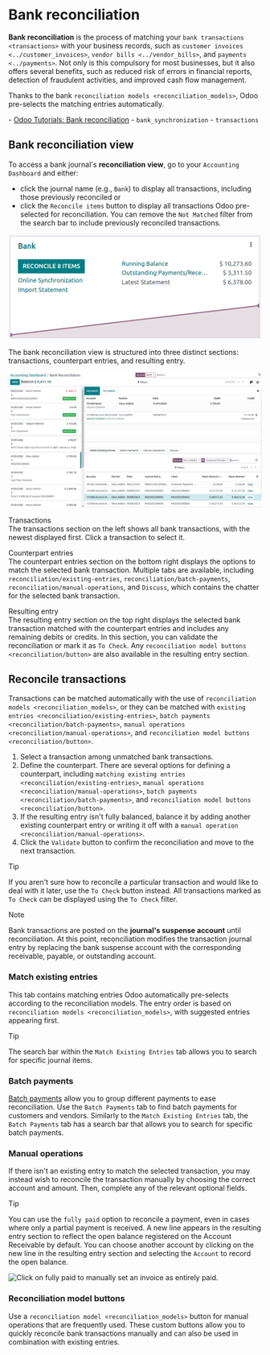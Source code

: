 # Bank reconciliation

**Bank reconciliation** is the process of matching your
`bank transactions <transactions>` with your business records, such as
`customer invoices <../customer_invoices>`, `vendor bills
<../vendor_bills>`, and `payments <../payments>`. Not only is this
compulsory for most businesses, but it also offers several benefits,
such as reduced risk of errors in financial reports, detection of
fraudulent activities, and improved cash flow management.

Thanks to the bank `reconciliation models <reconciliation_models>`, Odoo
pre-selects the matching entries automatically.

<div class="seealso">

\- [Odoo Tutorials: Bank
reconciliation](https://www.odoo.com/slides/slide/bank-reconciliation-2724) -
`bank_synchronization` - `transactions`

</div>

## Bank reconciliation view

To access a bank journal's **reconciliation view**, go to your
`Accounting Dashboard` and either:

- click the journal name (e.g., `Bank`) to display all transactions,
  including those previously reconciled or
- click the `Reconcile items` button to display all transactions Odoo
  pre-selected for reconciliation. You can remove the `Not Matched`
  filter from the search bar to include previously reconciled
  transactions.

![Reaching the bank reconciliation tool from your accounting dashboard](reconciliation/bank-card.png)

The bank reconciliation view is structured into three distinct sections:
transactions, counterpart entries, and resulting entry.

![The user interface of the reconciliation view of a bank journal.](reconciliation/user-interface.png)

Transactions  
The transactions section on the left shows all bank transactions, with
the newest displayed first. Click a transaction to select it.

Counterpart entries  
The counterpart entries section on the bottom right displays the options
to match the selected bank transaction. Multiple tabs are available,
including `reconciliation/existing-entries`,
`reconciliation/batch-payments`, `reconciliation/manual-operations`, and
`Discuss`, which contains the chatter for the selected bank transaction.

Resulting entry  
The resulting entry section on the top right displays the selected bank
transaction matched with the counterpart entries and includes any
remaining debits or credits. In this section, you can validate the
reconciliation or mark it as `To Check`. Any `reconciliation model
buttons <reconciliation/button>` are also available in the resulting
entry section.

## Reconcile transactions

Transactions can be matched automatically with the use of
`reconciliation models
<reconciliation_models>`, or they can be matched with `existing entries
<reconciliation/existing-entries>`,
`batch payments <reconciliation/batch-payments>`,
`manual operations <reconciliation/manual-operations>`, and
`reconciliation model buttons
<reconciliation/button>`.

1.  Select a transaction among unmatched bank transactions.
2.  Define the counterpart. There are several options for defining a
    counterpart, including
    `matching existing entries <reconciliation/existing-entries>`,
    `manual operations
    <reconciliation/manual-operations>`,
    `batch payments <reconciliation/batch-payments>`, and
    `reconciliation model buttons <reconciliation/button>`.
3.  If the resulting entry isn't fully balanced, balance it by adding
    another existing counterpart entry or writing it off with a
    `manual operation <reconciliation/manual-operations>`.
4.  Click the `Validate` button to confirm the reconciliation and move
    to the next transaction.

> [!TIP]
> If you aren't sure how to reconcile a particular transaction and would
> like to deal with it later, use the `To Check` button instead. All
> transactions marked as `To
> Check` can be displayed using the `To Check` filter.

> [!NOTE]
> Bank transactions are posted on the **journal's suspense account**
> until reconciliation. At this point, reconciliation modifies the
> transaction journal entry by replacing the bank suspense account with
> the corresponding receivable, payable, or outstanding account.

### Match existing entries

This tab contains matching entries Odoo automatically pre-selects
according to the reconciliation models. The entry order is based on
`reconciliation models <reconciliation_models>`, with suggested entries
appearing first.

> [!TIP]
> The search bar within the `Match Existing Entries` tab allows you to
> search for specific journal items.

### Batch payments

[Batch payments](payments/batch-payments) allow you to group different
payments to ease reconciliation. Use the `Batch Payments` tab to find
batch payments for customers and vendors. Similarly to the
`Match Existing Entries` tab, the `Batch Payments` tab has a search bar
that allows you to search for specific batch payments.

### Manual operations

If there isn't an existing entry to match the selected transaction, you
may instead wish to reconcile the transaction manually by choosing the
correct account and amount. Then, complete any of the relevant optional
fields.

> [!TIP]
> You can use the `fully paid` option to reconcile a payment, even in
> cases where only a partial payment is received. A new line appears in
> the resulting entry section to reflect the open balance registered on
> the Account Receivable by default. You can choose another account by
> clicking on the new line in the resulting entry section and selecting
> the `Account` to record the open balance.
>
> ![Click on fully paid to manually set an invoice as entirely paid.](reconciliation/fully-paid.png)

### Reconciliation model buttons

Use a `reconciliation model <reconciliation_models>` button for manual
operations that are frequently used. These custom buttons allow you to
quickly reconcile bank transactions manually and can also be used in
combination with existing entries.
